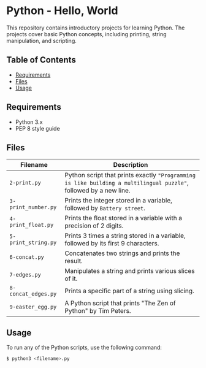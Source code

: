 # Python - Hello, World

This repository contains introductory projects for learning Python. The projects cover basic Python concepts, including printing, string manipulation, and scripting.

## Table of Contents

- [Requirements](#requirements)
- [Files](#files)
- [Usage](#usage)

## Requirements

- Python 3.x
- PEP 8 style guide

## Files

| Filename | Description |
| -------- | ----------- |
| `2-print.py` | Python script that prints exactly `"Programming is like building a multilingual puzzle"`, followed by a new line. |
| `3-print_number.py` | Prints the integer stored in a variable, followed by `Battery street`. |
| `4-print_float.py` | Prints the float stored in a variable with a precision of 2 digits. |
| `5-print_string.py` | Prints 3 times a string stored in a variable, followed by its first 9 characters. |
| `6-concat.py` | Concatenates two strings and prints the result. |
| `7-edges.py` | Manipulates a string and prints various slices of it. |
| `8-concat_edges.py` | Prints a specific part of a string using slicing. |
| `9-easter_egg.py` | A Python script that prints "The Zen of Python" by Tim Peters. |

## Usage

To run any of the Python scripts, use the following command:

```bash
$ python3 <filename>.py
```
